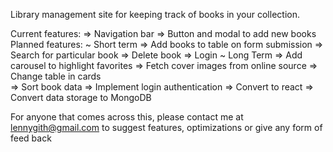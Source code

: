 Library management site for keeping track of books in your collection.

Current features:
    => Navigation bar
    => Button and modal to add new books
 Planned features: 
    ~ Short term
        => Add books to table on form submission
        => Search for particular book
        => Delete book
        => Login
    ~ Long Term
        => Add carousel to highlight favorites
        => Fetch cover images from online source
        => Change table in cards       
        => Sort book data
        => Implement login authentication
        => Convert to react
        => Convert data storage to MongoDB

For anyone that comes across this, please contact me at lennygith@gmail.com to suggest features, optimizations or give any form of feed back